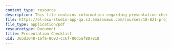 ```yaml
---
content_type: resource
description: This file contains information regarding presentation checklist.
file: https://ol-ocw-studio-app-qa.s3.amazonaws.com/courses/18-821-project-laboratory-in-mathematics-spring-2013/365d304816fa8693cc6f80d5af887818_MIT18_821S13_presentchklst.pdf
file_type: application/pdf
resourcetype: Document
title: Presentation Checklist
uid: 365d3048-16fa-8693-cc6f-80d5af887818
---
```

